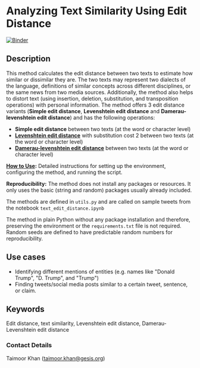 # Analyzing Text Similarity Using Edit Distance

[![Binder](https://mybinder.org/badge_logo.svg)](https://notebooks.gesis.org/binder/v2/gh/taimoorkhan-nlp/text_edit_distance_similarity/HEAD?labpath=text_edit_distance_similarity.ipynb)


## Description
This method calculates the edit distance between two texts to estimate how similar or dissimilar they are. The two texts may represent two dialects of the language, definitions of similar concepts across different disciplines, or the same news from two media sources. Additionally, the method also helps to distort text (using insertion, deletion, substitution, and transposition operations) with personal information.
The method offers 3 edit distance variants (__Simple edit distance__, __Levenshtein edit distance__ and __Damerau-levenshtein edit distance__) and has the following operations:

- __Simple edit distance__ between two texts (at the word or character level)
- [__Levenshtein edit distance__](https://www.sciencedirect.com/topics/computer-science/levenshtein-distance) with substitution cost 2 between two texts (at the word or character level)
- [__Damerau-levenshtein edit distance__](https://www.sciencedirect.com/science/article/pii/S1319157821001828) between two texts (at the word or character level)

**[How to Use](https://github.com/taimoorkhan-nlp/text_edit_distance_similarity/blob/main/how_to_use.md):** Detailed instructions for setting up the environment, configuring the method, and running the script.

**Reproducibility:** The method does not install any packages or resources. It only uses the basic (string and random) packages usually already included.

The methods are defined in `utils.py` and are called on sample tweets from the notebook `text_edit_distance.ipynb`

The method in plain Python without any package installation and therefore, preserving the environment or the `requirements.txt` file is not required. Random seeds are defined to have predictable random numbers for reproducibility.

## Use cases
- Identifying different mentions of entities (e.g. names like "Donald Trump", "D. Trump", and "Trump")
- Finding tweets/social media posts similar to a certain tweet, sentence, or claim.

## Keywords
Edit distance, text similarity, Levenshtein edit distance, Damerau-Levenshtein edit distance

### Contact Details
Taimoor Khan (taimoor.khan@gesis.org)
